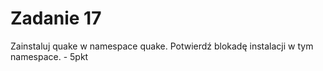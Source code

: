 # Zadanie 17
Zainstaluj quake w namespace quake. Potwierdź blokadę instalacji w tym namespace. - 5pkt
